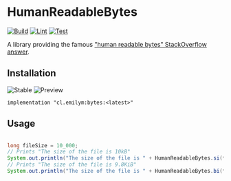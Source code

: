 # HumanReadableBytes
[![Build](https://github.com/emilymclean/HumanReadableBytes/actions/workflows/build.yml/badge.svg)](https://github.com/emilymclean/HumanReadableBytes/actions/workflows/build.yml)
[![Lint](https://github.com/emilymclean/HumanReadableBytes/actions/workflows/lint.yml/badge.svg)](https://github.com/emilymclean/HumanReadableBytes/actions/workflows/lint.yml)
[![Test](https://github.com/emilymclean/HumanReadableBytes/actions/workflows/test.yml/badge.svg)](https://github.com/emilymclean/HumanReadableBytes/actions/workflows/test.yml)

A library providing the famous ["human readable bytes" StackOverflow answer](https://stackoverflow.com/questions/3758606/how-can-i-convert-byte-size-into-a-human-readable-format-in-java).

## Installation
![Stable](https://img.shields.io/github/v/release/emilymclean/HumanReadableBytes?label=Stable)
![Preview](https://img.shields.io/github/v/release/emilymclean/HumanReadableBytes?label=Preview&include_prereleases)

```
implementation "cl.emilym:bytes:<latest>"
```

## Usage
```java

long fileSize = 10_000;
// Prints "The size of the file is 10kB"
System.out.println("The size of the file is " + HumanReadableBytes.si(fileSize));
// Prints "The size of the file is 9.8KiB"
System.out.println("The size of the file is " + HumanReadableBytes.bi(fileSize));

```